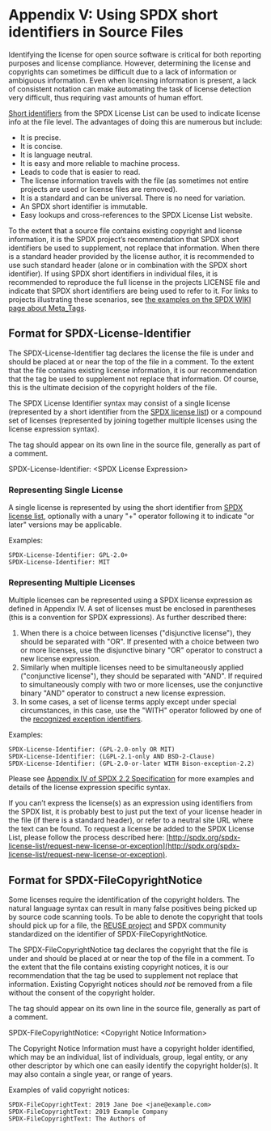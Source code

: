 # Appendix V: Using SPDX short identifiers in Source Files

Identifying the license for open source software is critical for both reporting purposes and license compliance. However, determining the license and copyrights can sometimes be difficult due to a lack of information or ambiguous information. Even when licensing information is present, a lack of consistent notation can make automating the task of license detection very difficult, thus requiring vast amounts of human effort.

[Short identifiers](https://spdx.org/licenses/) from the SPDX License List can be used to indicate license info at the file level. The advantages of doing this are numerous but include:

* It is precise.
* It is concise.
* It is language neutral.
* It is easy and more reliable to machine process.
* Leads to code that is easier to read.
* The license information travels with the file (as sometimes not entire projects are used or license files are removed).
* It is a standard and can be universal. There is no need for variation.
* An SPDX short identifier is immutable.
* Easy lookups and cross-references to the SPDX License List website.

To the extent that a source file contains existing copyright and license information, it is the SPDX project’s recommendation that SPDX short identifiers be used to supplement, not replace that information. When there is a standard header provided by the license author, it is recommended to use such standard header (alone or in combination with the SPDX short identifier). If using SPDX short identifiers in individual files, it is recommended to reproduce the full license in the projects LICENSE file and indicate that SPDX short identifiers are being used to refer to it. For links to projects illustrating these scenarios, see [the examples on the SPDX WIKI page about Meta_Tags](https://wiki.spdx.org/view/Technical_Team/SPDX_Meta_Tags#Examples).

## Format for SPDX-License-Identifier

The SPDX-License-Identifier tag declares the license the file is under and should be placed at or near the top of the file in a comment. To the extent that the file contains existing license information, it is our recommendation that the tag be used to supplement not replace that information. Of course, this is the ultimate decision of the copyright holders of the file.

The SPDX License Identifier syntax may consist of a single license (represented by a short identifier from the [SPDX license list](https://spdx.org/licenses/)) or a compound set of licenses (represented by joining together multiple licenses using the license expression syntax).

The tag should appear on its own line in the source file, generally as part of a comment.

SPDX-License-Identifier: \<SPDX License Expression\>

### Representing Single License

A single license is represented by using the short identifier from [SPDX license list](https://spdx.org/licenses/), optionally with a unary "+" operator following it to indicate "or later" versions may be applicable.

Examples:

    SPDX-License-Identifier: GPL-2.0+
    SPDX-License-Identifier: MIT

### Representing Multiple Licenses

Multiple licenses can be represented using a SPDX license expression as defined in Appendix IV. A set of licenses must be enclosed in parentheses (this is a convention for SPDX expressions). As further described there:

1. When there is a choice between licenses ("disjunctive license"), they should be separated with "OR". If presented with a choice between two or more licenses, use the disjunctive binary "OR" operator to construct a new license expression.
2. Similarly when multiple licenses need to be simultaneously applied ("conjunctive license"), they should be separated with "AND". If required to simultaneously comply with two or more licenses, use the conjunctive binary "AND" operator to construct a new license expression.
3. In some cases, a set of license terms apply except under special circumstances, in this case, use the "WITH" operator followed by one of the [recognized exception identifiers](https://spdx.org/licenses/exceptions-index.html).

Examples:

    SPDX-License-Identifier: (GPL-2.0-only OR MIT)
    SPDX-License-Identifier: (LGPL-2.1-only AND BSD-2-Clause)
    SPDX-License-Identifier: (GPL-2.0-or-later WITH Bison-exception-2.2)
    

Please see [Appendix IV of SPDX 2.2 Specification](./appendix-IV-SPDX-license-expressions.md) for more examples and details of the license expression specific syntax.

If you can’t express the license(s) as an expression using identifiers from the SPDX list, it is probably best to just put the text of your license header in the file (if there is a standard header), or refer to a neutral site URL where the text can be found. To request a license be added to the SPDX License List, please follow the process described here: [http://spdx.org/spdx-license-list/request-new-license-or-exception](http://spdx.org/spdx-license-list/request-new-license-or-exception).

## Format for SPDX-FileCopyrightNotice

Some licenses require the identification of the copyright holders.   The natural language syntax can result in many false positives being picked up by source code scanning tools.  To be able to denote the copyright that tools should pick up for a file, the [REUSE project](https://reuse.software/spec/) and SPDX community standardized on the identifier of SPDX-FileCopyrightNotice.   

The SPDX-FileCopyrightNotice tag declares the copyright that the file is under and should be placed at or near the top of the file in a comment. To the extent that the file contains existing copyright notices, it is our recommendation that the tag be used to supplement not replace that information. Existing Copyright notices should *not* be removed from a file without the consent of the copyright holder. 

The tag should appear on its own line in the source file, generally as part of a comment.

SPDX-FileCopyrightNotice: \<Copyright Notice Information\>

The Copyright Notice Information must have a copyright holder identified, which may be an individual, list of individuals, group, legal entity, or any other descriptor by which one can easily identify the copyright holder(s).    It may also contain a single year, or range of years.

Examples of valid copyright notices:

    SPDX-FileCopyrightText: 2019 Jane Doe <jane@example.com>
    SPDX-FileCopyrightText: 2019 Example Company
    SPDX-FileCopyrightText: The Authors of 
